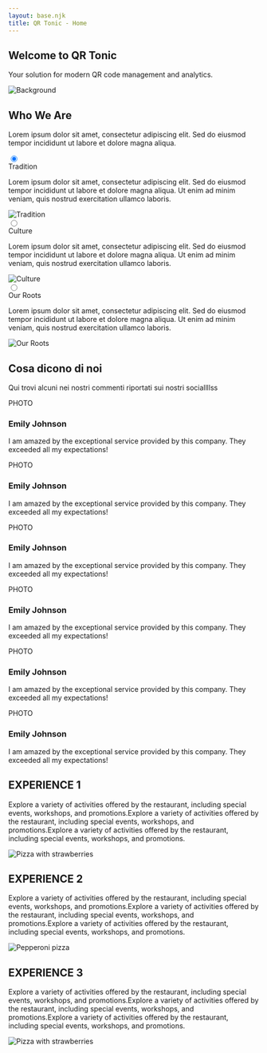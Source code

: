 ```yaml
---
layout: base.njk
title: QR Tonic - Home
---
```


<section>
  <div class="hero min-h-screen bg-base-200">
      <div class="hero-content text-center">
          <div class="max-w-md">
          <h1 class="text-5xl font-bold">Welcome to QR Tonic</h1>
          <p class="py-6">Your solution for modern QR code management and analytics.</p>
          </div>
      </div>
  </div>
</section>


<section class="min-h-screen relative overflow-hidden">
  <!-- Background Image -->
  <div class="absolute inset-0 z-0">
    <img 
      src="https://t4.ftcdn.net/jpg/02/55/57/33/360_F_255573369_NrbcMNYC1hz1xJigxCOCN8OXsxmtx0TB.jpg" 
      alt="Background" 
      class="w-full h-full object-cover blur-sm"
    />
    <div class="absolute inset-0 bg-base-200/80"></div>
  </div>

  <!-- Content -->
  <div class="container mx-auto px-4 py-16 relative z-10">
    <div class="text-center mb-12">
      <h2 class="text-4xl font-bold mb-4">Who We Are</h2>
      <p class="text-lg max-w-2xl mx-auto">Lorem ipsum dolor sit amet, consectetur adipiscing elit. Sed do eiusmod tempor incididunt ut labore et dolore magna aliqua.</p>
    </div>
    <div class="join join-vertical w-full gap-2">
      <!-- Tradition -->
      <div class="collapse bg-base-100 border border-base-300">
        <input type="radio" name="who-we-are" checked="checked" /> 
        <div class="collapse-title text-xl font-medium">
          Tradition
        </div>
        <div class="collapse-content">
          <div class="grid grid-cols-1 md:grid-cols-2 gap-8 items-center">
            <div>
              <p class="text-lg">Lorem ipsum dolor sit amet, consectetur adipiscing elit. Sed do eiusmod tempor incididunt ut labore et dolore magna aliqua. Ut enim ad minim veniam, quis nostrud exercitation ullamco laboris.</p>
            </div>
            <div class="aspect-video">
              <img src="https://placehold.co/800x600" alt="Tradition" class="w-full h-full object-cover rounded-lg" />
            </div>
          </div>
        </div>
      </div>
      <!-- Culture -->
      <div class="collapse bg-base-100 border border-base-300">
        <input type="radio" name="who-we-are" /> 
        <div class="collapse-title text-xl font-medium">
          Culture
        </div>
        <div class="collapse-content">
          <div class="grid grid-cols-1 md:grid-cols-2 gap-8 items-center">
            <div>
              <p class="text-lg">Lorem ipsum dolor sit amet, consectetur adipiscing elit. Sed do eiusmod tempor incididunt ut labore et dolore magna aliqua. Ut enim ad minim veniam, quis nostrud exercitation ullamco laboris.</p>
            </div>
            <div class="aspect-video">
              <img src="https://placehold.co/800x600" alt="Culture" class="w-full h-full object-cover rounded-lg" />
            </div>
          </div>
        </div>
      </div>
      <!-- Our Roots -->
      <div class="collapse bg-base-100 border border-base-300">
        <input type="radio" name="who-we-are" /> 
        <div class="collapse-title text-xl font-medium">
          Our Roots
        </div>
        <div class="collapse-content">
          <div class="grid grid-cols-1 md:grid-cols-2 gap-8 items-center">
            <div>
              <p class="text-lg">Lorem ipsum dolor sit amet, consectetur adipiscing elit. Sed do eiusmod tempor incididunt ut labore et dolore magna aliqua. Ut enim ad minim veniam, quis nostrud exercitation ullamco laboris.</p>
            </div>
            <div class="aspect-video">
              <img src="https://placehold.co/800x600" alt="Our Roots" class="w-full h-full object-cover rounded-lg" />
            </div>
          </div>
        </div>
      </div>
    </div>
  </div>
</section>

<section class="bg-black py-24">
  <div class="container mx-auto px-4">
    <h2 class="text-white text-6xl font-bold mb-4">Cosa dicono di noi</h2>
    <p class="text-white text-xl mb-16">Qui trovi alcuni nei nostri commenti riportati sui nostri sociallllss</p>
  </div>
    
  <div class="grid grid-flow-col auto-cols-[90%] md:auto-cols-[45%] lg:auto-cols-[30%] overflow-x-auto gap-12">
    <div class="bg-white rounded-2xl p-6">
      <div class="flex items-center gap-4 mb-4">
        <div class="w-12 h-12 bg-gray-200 rounded-full flex items-center justify-center">
          <span class="text-xs">PHOTO</span>
        </div>
        <h3 class="font-bold text-xl">Emily Johnson</h3>
      </div>
      <p class="text-gray-700">I am amazed by the exceptional service provided by this company. They exceeded all my expectations!</p>
    </div>
    <div class="bg-white rounded-2xl p-6">
      <div class="flex items-center gap-4 mb-4">
        <div class="w-12 h-12 bg-gray-200 rounded-full flex items-center justify-center">
          <span class="text-xs">PHOTO</span>
        </div>
        <h3 class="font-bold text-xl">Emily Johnson</h3>
      </div>
      <p class="text-gray-700">I am amazed by the exceptional service provided by this company. They exceeded all my expectations!</p>
    </div>
    <div class="bg-white rounded-2xl p-6">
      <div class="flex items-center gap-4 mb-4">
        <div class="w-12 h-12 bg-gray-200 rounded-full flex items-center justify-center">
          <span class="text-xs">PHOTO</span>
        </div>
        <h3 class="font-bold text-xl">Emily Johnson</h3>
      </div>
      <p class="text-gray-700">I am amazed by the exceptional service provided by this company. They exceeded all my expectations!</p>
    </div>
    <div class="bg-white rounded-2xl p-6">
      <div class="flex items-center gap-4 mb-4">
        <div class="w-12 h-12 bg-gray-200 rounded-full flex items-center justify-center">
          <span class="text-xs">PHOTO</span>
        </div>
        <h3 class="font-bold text-xl">Emily Johnson</h3>
      </div>
      <p class="text-gray-700">I am amazed by the exceptional service provided by this company. They exceeded all my expectations!</p>
    </div>
    <div class="bg-white rounded-2xl p-6">
      <div class="flex items-center gap-4 mb-4">
        <div class="w-12 h-12 bg-gray-200 rounded-full flex items-center justify-center">
          <span class="text-xs">PHOTO</span>
        </div>
        <h3 class="font-bold text-xl">Emily Johnson</h3>
      </div>
      <p class="text-gray-700">I am amazed by the exceptional service provided by this company. They exceeded all my expectations!</p>
    </div>
    <div class="bg-white rounded-2xl p-6">
      <div class="flex items-center gap-4 mb-4">
        <div class="w-12 h-12 bg-gray-200 rounded-full flex items-center justify-center">
          <span class="text-xs">PHOTO</span>
        </div>
        <h3 class="font-bold text-xl">Emily Johnson</h3>
      </div>
      <p class="text-gray-700">I am amazed by the exceptional service provided by this company. They exceeded all my expectations!</p>
    </div>
  </div>
</section>

<section class="bg-[#FFC0CB] py-16">
  <div class="container mx-auto px-4">
    <!-- Experience 1 -->
    <div class="grid grid-cols-1 lg:grid-cols-2 gap-12 mb-24 items-center">
      <div>
        <h2 class="text-[#E52822] text-6xl font-bold mb-6">EXPERIENCE 1</h2>
        <p class="text-[#E52822] text-xl">
          Explore a variety of activities offered by the restaurant, including special events, workshops, and promotions.Explore a variety of activities offered by the restaurant, including special events, workshops, and promotions.Explore a variety of activities offered by the restaurant, including special events, workshops, and promotions.
        </p>
      </div>
      <div>
        <img 
          src="https://images.unsplash.com/photo-1506354666786-959d6d497f1a?q=80&w=2940&auto=format&fit=crop"
          alt="Pizza with strawberries" 
          class="w-full rounded-2xl shadow-xl"
        />
      </div>
    </div>
    <!-- Experience 2 -->
    <div class="grid grid-cols-1 lg:grid-cols-2 gap-12 mb-24 items-center">
      <div class="order-2 lg:order-2">
        <h2 class="text-[#E52822] text-6xl font-bold mb-6">EXPERIENCE 2</h2>
        <p class="text-[#E52822] text-xl">
          Explore a variety of activities offered by the restaurant, including special events, workshops, and promotions.Explore a variety of activities offered by the restaurant, including special events, workshops, and promotions.Explore a variety of activities offered by the restaurant, including special events, workshops, and promotions.
        </p>
      </div>
      <div class="order-1 lg:order-1">
        <img 
          src="https://images.unsplash.com/photo-1513104890138-7c749659a591?q=80&w=2940&auto=format&fit=crop"
          alt="Pepperoni pizza" 
          class="w-full rounded-2xl shadow-xl"
        />
      </div>
    </div>
    <!-- Experience 3 -->
    <div class="grid grid-cols-1 lg:grid-cols-2 gap-12 items-center">
      <div>
        <h2 class="text-[#E52822] text-6xl font-bold mb-6">EXPERIENCE 3</h2>
        <p class="text-[#E52822] text-xl">
          Explore a variety of activities offered by the restaurant, including special events, workshops, and promotions.Explore a variety of activities offered by the restaurant, including special events, workshops, and promotions.Explore a variety of activities offered by the restaurant, including special events, workshops, and promotions.
        </p>
      </div>
      <div>
        <img 
          src="https://images.unsplash.com/photo-1506354666786-959d6d497f1a?q=80&w=2940&auto=format&fit=crop"
          alt="Pizza with strawberries" 
          class="w-full rounded-2xl shadow-xl"
        />
      </div>
    </div>
  </div>
</section>